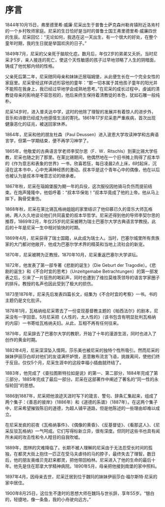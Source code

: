 # 序言

<link href="../../css/style.css" rel="stylesheet" type="text/css" />

<div class="p">

1844年10月15日，弗里德里希·威廉·尼采出生于普鲁士萨克森州勒肯镇附近洛肯村的一个乡村牧师家庭。尼采的生日恰好是当时的普鲁士国王弗里德里希·威廉四世的生辰。尼采回忆：“无论如何，我选在这一天出生，有一个很大的好处，在整个童年时期，我的生日就是举国欢庆的日子。”

1849年7月，尼采的父亲死于脑软化症。数月后，年仅2岁的弟弟又夭折。当时尼采才5岁，亲人接连的死亡，使这个天性敏感的孩子过早地领略了人生的阴暗面，铸成了他忧郁内倾的性格。

父亲死后第二年，尼采随同母亲和妹妹迁居瑙姆堡，从此便生长在一个完全女性的家庭里。尼采曾经这样讲述形容他的童年：“那一切本属于其他孩子童年的阳光并不能照在我身上，我已经过早地学会成熟地思考。”在尼采的成长过程中，虔诚的清教徒母亲的影响是不容忽视的，他后来终生保持着清教徒的本色，犹如石雕一般纯朴。

尼采14岁时，进入普夫达中学，这时的他除了理智的发展并有着惊人的进步外，音乐和诗歌已经成为他感情生活的寄托。1861年17岁尼采患严重疾病，首次出现健康恶化的征兆，被送回家休养。

1864年，尼采和他的朋友杜森（Paul Deussen）进入波恩大学攻读神学和古典语言学，但第一学期结束，便不再学习神学了。

1865年，他敬爱的古典语言学老师李契尔思（F．W．Ritschls）到莱比锡大学任教，尼采也随之到了那里。在莱比锡期间，他偶然地在一个旧书摊上购得了叔本华的《作为意志和表象的世界》一书，欣喜若狂，每日凌晨2点上床，6时起床，沉浸在这本书中，心中充满神经质的激动。叔本华是这个青年心中的偶像，他在以后也被认为是叔本华唯意志论的继承者。

1867年秋，尼采在瑙姆堡服为期一年的兵役，这次服役因他骑马负伤而提前结束。在炮声隆隆中，他低呼着：“叔本华保佑！”叔本华竟成了他的上帝。他从马上摔下，胸骨受重伤。

1868年秋，尼采在莱比锡瓦格纳姐姐的家里结识了他仰慕已久的音乐大师瓦格纳，两人久久地谈论他们共同喜爱的叔本华哲学。尼采还得到他的导师李契尔思的推荐，1869年2月，年仅25岁的尼采被聘为瑞士巴塞尔大学古典语言学教授。此后的十年是尼采一生中相对愉快的时期。

1869年4月，尼采获得了瑞士国籍，从此成为瑞士人。当时，巴塞尔城里所有贵族家的大门都对他敞开，他成为巴塞尔学术界的精英和当地上流社会的新宠。

1870年，尼采被聘为正教授。1870年10月，尼采重返巴塞尔大学讲坛。

1872年，他发表了第一部专著《悲剧的诞生》（Die Geburt der Tragodie）。《悲剧的诞生》和《不合时宜的思考》（Unzeitgemabe Betrachtungen）的第一部发表之后，引来了一片狂热的喝彩声，同时也遭到了维拉莫维茨领导的语言学家圈子的排斥。教授的名声也因此受到了极大的损伤。

1873至1876年，尼采先后发表四篇长文，结集为《不合时宜的考察》一书。书的主题仍是文化批评。

1878年1月，瓦格纳给尼采寄去了一份变现基督教主题的《帕西法尔》的剧本，尼采没有一字回音。5月尼采把《人性的，太人性的》（该书包含有明显批判瓦格纳的内容）一书寄给瓦格纳夫妇。从此，互相不再有任何往来。

1879年，尼采辞去了巴塞尔大学的教职，开始了十年的漫游生涯，同时也进入了创作的黄金时期。

1882年4月，尼采深深坠入情网，莎乐美也被尼采的独特个性所吸引。然而尼采的妹妹伊丽莎白却对他们的友谊满怀妒恨，恶意散布流言飞语，挑拨离间，使他们终于反目。仅仅5个月，尼采生涯中的这段幸福小插曲就终结了。

1883年，他完成了《查拉图斯特拉如是说》的第一、第二部分，1884年完成了第三部分，1885年完成了最后一部分。尼采在这部著作中阐述了著名的“同一性的永恒轮回”的思想。

1886到1887年，尼采把他浪迹天涯时写下的箴言、警句、辞条汇集起来，组成了两个集子：《善恶的彼岸》（1886年）和《道德的系谱》（1887年）。在这两个集子中，尼采希望摧毁陈旧的道德，为超人铺平道路，但是他陈述的一些理由却难以成立。

在尼采发疯的前夜《瓦格纳事件》、《偶像的黄昏》、《反基督徒》、《看那这人》、《尼采反驳瓦格纳》一气呵成。它们写得标新立异，很有深度。但同时这些书也具有闻所未闻的攻击性和令人瞠目的自我吹嘘。

1889年，图林的灾难降临了。长期不被人理解的尼采由于无法忍受长时间的孤独，在都灵大街上抱住一匹正在受马夫虐待的马的脖子，最终失去了理智。数日后，他的朋友奥维贝克赶来都灵，把他带回柏林。尼采进入了他的生命的最后十年。他先是住在耶拿大学精神病院。1890年5月，母亲把他接到南堡的家中照料。

1897年4月，因母亲去世，尼采迁居到位于魏玛的妹妹伊丽莎白·福尔斯特·尼采的家中居住。

1900年8月25日，这位生不逢时的思想大师在魏玛与世长辞，享年55岁。“银白的，轻捷地，像一条鱼，我的小舟驶向远方。”
